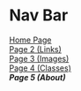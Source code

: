 # Nav Bar
[Home Page](README.md) \
[Page 2 (Links)](page2.md) \
[Page 3 (Images)](page3.md) \
[Page 4 (Classes)](page4.md) \
***Page 5 (About)*** 